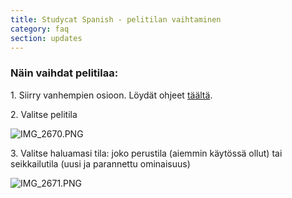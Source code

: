 ```yaml
---
title: Studycat Spanish - pelitilan vaihtaminen
category: faq
section: updates
---
```

 


### **Näin vaihdat pelitilaa:**


1\. Siirry vanhempien osioon. Löydät ohjeet [täältä](https://help.studycat.com/hc/en-us/articles/34518228622105/preview/eyJhbGciOiJIUzI1NiJ9.eyJpZCI6MzQ1MTgyMjg2MjIxMDUsImV4cCI6MTcyMDQxMDgxN30.7hW1u2Miesjcs2XqDuBHBNv7tBPGmmhqN4EJUGeGWJE).


2\. Valitse pelitila


  
![IMG_2670.PNG](https://help.studycat.com/hc/article_attachments/34771475427225)


3\. Valitse haluamasi tila: joko perustila (aiemmin käytössä ollut) tai seikkailutila (uusi ja parannettu ominaisuus)


 


![IMG_2671.PNG](https://help.studycat.com/hc/article_attachments/34771498307353)